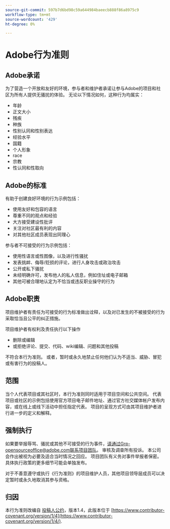 ```yaml
---
source-git-commit: 597b7d6bd98c59a644984baeecb888f86a8975c9
workflow-type: tm+mt
source-wordcount: '429'
ht-degree: 0%

---
```

# Adobe行为准则

## Adobe承诺

为了营造一个开放和友好的环境，参与者和维护者承诺让参与Adobe的项目和社区为所有人提供无骚扰的体验。 无论以下情况如何，这种行为均属实：

* 年龄
* 正文大小
* 残疾
* 种族
* 性别认同和性别表达
* 经验水平
* 国籍
* 个人形象
* race
* 宗教
* 性认同和性取向

## Adobe的标准

有助于创建良好环境的行为示例包括：

* 使用友好和包容的语言
* 尊重不同的观点和经验
* 大方接受建设性批评
* 关注对社区最有利的内容
* 对其他社区成员表现出同理心

参与者不可接受的行为示例包括：

* 使用性语言或性图像，以及进行性骚扰
* 发表挑衅、侮辱/贬损的评论，进行人身攻击或政治攻击
* 公开或私下骚扰
* 未经明确许可，发布他人的私人信息，例如住址或电子邮箱
* 其他可被合理地认定为不恰当或违反职业操守的行为

## Adobe职责

项目维护者有责任为可接受的行为标准做出诠释，以及对已发生的不被接受的行为采取恰当且公平的纠正措施。

项目维护者有权利及责任执行以下操作

* 删除或编辑
* 或拒绝评论、提交、代码、wiki编辑、问题和其他投稿

不符合本行为准则。 或者，暂时或永久地禁止任何他们认为不适当、威胁、冒犯或有害行为的投稿人。

## 范围

当个人代表项目或其社区时，本行为准则同时适用于项目空间和公共空间。 代表项目或社区的示例包括使用官方项目电子邮件地址、通过官方社交媒体帐户发布内容，或在线上或线下活动中担任指定代表。 项目的呈现方式可由其项目维护者进行进一步的定义和解释。

## 强制执行

如果要举报辱骂、骚扰或其他不可接受的行为事件，请通过Grp-opensourceoffice@adobe.com联系项目团队。 审核及调查所有投诉。 本公司会作出被视为必要及适合当时情况之回应。 项目团队有义务对事件举报者保密。 具体执行政策的更多细节可能会单独发布。

对于不善意遵守或执行《行为准则》的项目维护人员，其他项目领导层成员可以决定暂时或永久地取消其参与资格。

## 归因

本行为准则改编自 [投稿人公约](https://www.contributor-covenant.org/)，版本1.4，此版本位于 [https://www.contributor-covenant.org/version/1/4](https://www.contributor-covenant.org/version/1/4/).
